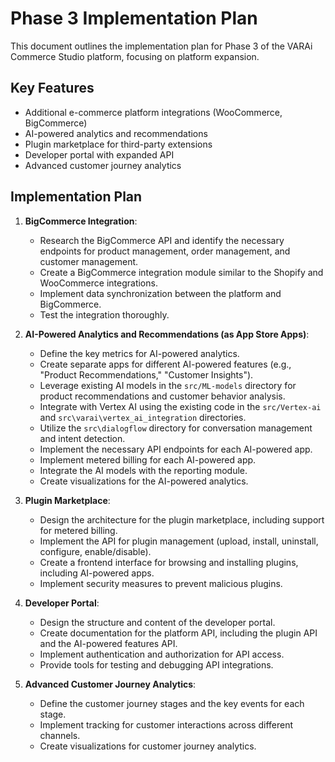 # Phase 3 Implementation Plan

This document outlines the implementation plan for Phase 3 of the VARAi Commerce Studio platform, focusing on platform expansion.

## Key Features

*   Additional e-commerce platform integrations (WooCommerce, BigCommerce)
*   AI-powered analytics and recommendations
*   Plugin marketplace for third-party extensions
*   Developer portal with expanded API
*   Advanced customer journey analytics

## Implementation Plan

1.  **BigCommerce Integration**:
    *   Research the BigCommerce API and identify the necessary endpoints for product management, order management, and customer management.
    *   Create a BigCommerce integration module similar to the Shopify and WooCommerce integrations.
    *   Implement data synchronization between the platform and BigCommerce.
    *   Test the integration thoroughly.

2.  **AI-Powered Analytics and Recommendations (as App Store Apps)**:
    *   Define the key metrics for AI-powered analytics.
    *   Create separate apps for different AI-powered features (e.g., "Product Recommendations," "Customer Insights").
    *   Leverage existing AI models in the `src/ML-models` directory for product recommendations and customer behavior analysis.
    *   Integrate with Vertex AI using the existing code in the `src/Vertex-ai` and `src\varai\vertex_ai_integration` directories.
    *   Utilize the `src\dialogflow` directory for conversation management and intent detection.
    *   Implement the necessary API endpoints for each AI-powered app.
    *   Implement metered billing for each AI-powered app.
    *   Integrate the AI models with the reporting module.
    *   Create visualizations for the AI-powered analytics.

3.  **Plugin Marketplace**:
    *   Design the architecture for the plugin marketplace, including support for metered billing.
    *   Implement the API for plugin management (upload, install, uninstall, configure, enable/disable).
    *   Create a frontend interface for browsing and installing plugins, including AI-powered apps.
    *   Implement security measures to prevent malicious plugins.

4.  **Developer Portal**:
    *   Design the structure and content of the developer portal.
    *   Create documentation for the platform API, including the plugin API and the AI-powered features API.
    *   Implement authentication and authorization for API access.
    *   Provide tools for testing and debugging API integrations.

5.  **Advanced Customer Journey Analytics**:
    *   Define the customer journey stages and the key events for each stage.
    *   Implement tracking for customer interactions across different channels.
    *   Create visualizations for customer journey analytics.